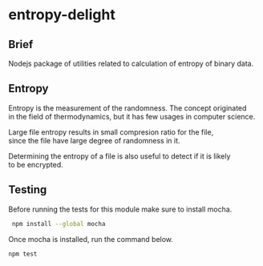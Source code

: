 # entropy-delight

## Brief
Nodejs package of utilities related to calculation of entropy of binary data.

## Entropy 

Entropy is the measurement of the randomness. The concept originated   
in the field of thermodynamics, but it has few usages in computer science.

Large file entropy results in small compresion ratio for the file,  
since the file have large degree of randomness in it.

Determining the entropy of a file is also useful to detect if it is likely   
to be encrypted.



## Testing

Before running the tests for this module make sure to install mocha.
``` bash
 npm install --global mocha
 ```

 Once mocha is installed, run the command below.
 ``` bash
npm test
 ```